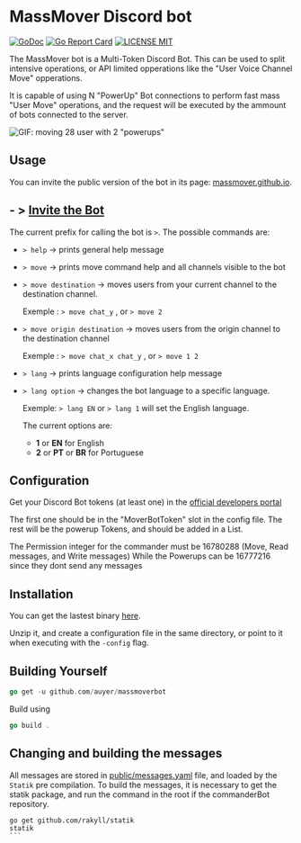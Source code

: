 # MassMover Discord bot

[![GoDoc](https://godoc.org/github.com/golang/gddo?status.svg)](http://godoc.org/github.com/auyer/massmoverbot)
[![Go Report Card](https://goreportcard.com/badge/github.com/auyer/massmoverbot)](https://goreportcard.com/report/github.com/auyer/massmoverbot)
[![LICENSE MIT](https://img.shields.io/badge/license-MIT-brightgreen.svg)](https://img.shields.io/badge/license-MIT-brightgreen.svg) <!--  [![Release](https://img.shields.io/github/release/auyer/massmoverbot.svg)](https://github.com/auyer/massmoverbot/releases/latest) -->

The MassMover bot is a Multi-Token Discord Bot.
This can be used to split intensive operations, or API limited opperations like the "User Voice Channel Move" opperations.

It is capable of using N "PowerUp" Bot connections to perform fast mass "User Move" operations, and the request will be executed by the ammount of bots connected to the server.

![GIF: moving 28 user with 2 "powerups"](https://raw.githubusercontent.com/auyer/MassMoverHugoPage/master/static/img/half.gif)

## Usage

You can invite the public version of the bot in its page: [massmover.github.io](http://massmover.github.io/).

## - > [Invite the Bot](http://massmover.github.io/)

The current prefix for calling the bot is `>`.
The possible commands are:

 - `> help` -> prints general help message
 - `> move` -> prints move command help and all channels visible to the bot
 - `> move destination` -> moves users from your current channel to the destination channel.

    Exemple : `> move chat_y` , or `> move 2`

 - `> move origin destination` -> moves users from the origin channel to the destination channel

    Exemple : `> move chat_x chat_y` , or `> move 1 2`
 - `> lang` -> prints language configuration help message
 - `> lang option` -> changes the bot language to a specific language.

    Exemple: `> lang EN` or `> lang 1` will set the English language.
     
     The current options are: 
     - **1** or **EN** for English
     - **2** or **PT** or **BR** for Portuguese


## Configuration

Get your Discord Bot tokens (at least one) in the [official developers portal](https://discordapp.com/developers)

The first one should be in the "MoverBotToken" slot in the config file.
The rest will be the powerup Tokens, and should be added in a List.

The Permission integer for the commander must be 16780288 (Move, Read messages, and Write messages)
While the Powerups can be 16777216 since they dont send any messages

## Installation
You can get the lastest binary [here](https://github.com/auyer/massmoverbot/releases/latest).

Unzip it, and create a configuration file in the same directory, or point to it when executing with the  `-config` flag.
## Building Yourself
```go
go get -u github.com/auyer/massmoverbot
```
Build using 
```go
go build .
```

## Changing and building the messages

All messages are stored in [public/messages.yaml](public/messages.yaml) file, and loaded by the `Statik` pre compilation.
To build the messages, it is necessary to get the statik package, and run the command in the root if the commanderBot repository.

````
go get github.com/rakyll/statik
statik
```
